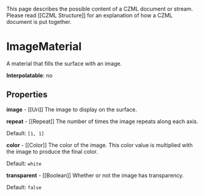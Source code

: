 This page describes the possible content of a CZML document or stream.  Please read [[CZML Structure]] for an explanation of how a CZML document is put together.

# ImageMaterial

A material that fills the surface with an image.

**Interpolatable**: no

## Properties

**image** - [[Uri]]
The image to display on the surface.


**repeat** - [[Repeat]]
The number of times the image repeats along each axis.

Default: `[1, 1]`


**color** - [[Color]]
The color of the image. This color value is multiplied with the image to produce the final color.

Default: `white`


**transparent** - [[Boolean]]
Whether or not the image has transparency.

Default: `false`


